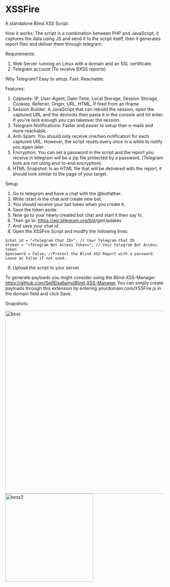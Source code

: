 # XSSFire
A standalone Blind XSS Script.

How it works:
The script is a combination between PHP and JavaScript, it captures the data using JS and send it to the script itself, then it generates report files and deliver them through telegram. 

Requirements:
1. Web Server running on Linux with a domain and an SSL certificate.
2. Telegram account (To receive BXSS reports)

Why Telegram?
Easy to setup.
Fast.
Reachable.

Features:
1. Captures: IP, User-Agent, Date-Time, Local Storage, Session Storage, Cookies, Referrer, Origin, URL, HTML, If fired from an Iframe  
2. Session Builder: A JavaScript that can rebuild the session, open the captured URL and the devtools then paste it in the console and hit enter. If you're luck enough you can takeover the session.
3. Telegram Notifications: Faster and easier to setup than e-mails and more reachable.
4. Anti-Spam: You should only receive one/two notification for each captured URL. However, the script resets every once in a while to notify you again later.
5. Encryption: You can set a password in the script and the report you receive in telegram will be a zip file protected by a password. (Telegram bots are not using end-to-end encryption).
6. HTML Snapshot: Is an HTML file that will be delivered with the report, it should look similar to the page of your target.

Setup:
1. Go to telegram and have a chat with the @botfather.
2. Write /start in the chat and create new bot.
3. You should receive your bot token when you create it.
4. Save the token aside.
5. Now go to your newly created bot chat and start it then say hi.
6. Then go to: https://api.telegram.org/bot<YourBOTToken>/getUpdates
7. And save your chat id.
8. Open the XSSFire Script and modify the following lines:
```
$chat_id = "<Telegram Chat ID>"; // Your Telegram Chat ID
$token = "<Telegram Bot Access Token>"; // Your telegram Bot Access token
$password = False; //Protect the Blind XSS Report with a password. Leave as False if not used.
```
9. Upload the script to your server.

To generate payloads you might consider using the Blind-XSS-Manager https://github.com/SeifElsallamy/Blind-XSS-Manager
You can simply create payloads through this extension by entering yourdomain.com/XSSFire.js in the domain field and click Save.

Snapshots:
 
<img width="578" alt="bxss" src="https://user-images.githubusercontent.com/11223632/210347560-fb24b4fb-9927-4973-8a39-42802c308601.png">
<img width="278" alt="bxss2" src="https://user-images.githubusercontent.com/11223632/210348003-c4d49ac0-62ea-4fca-8b4b-c2247bdd1c1d.png">


 

